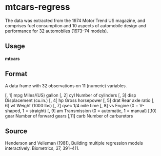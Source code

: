 # mtcars-regress

The data was extracted from the 1974 Motor Trend US magazine, and comprises fuel consumption and 10 aspects of automobile design and performance for 32 automobiles (1973–74 models).

## Usage

#### mtcars

## Format

A data frame with 32 observations on 11 (numeric) variables.

[, 1]	 mpg	 Miles/(US) gallon
[, 2]	 cyl	 Number of cylinders
[, 3]	 disp	 Displacement (cu.in.)
[, 4]	 hp	 Gross horsepower
[, 5]	 drat	 Rear axle ratio
[, 6]	 wt	 Weight (1000 lbs)
[, 7]	 qsec	 1/4 mile time
[, 8]	 vs	 Engine (0 = V-shaped, 1 = straight)
[, 9]	 am	 Transmission (0 = automatic, 1 = manual)
[,10]	 gear	 Number of forward gears
[,11]	 carb	 Number of carburetors

## Source

Henderson and Velleman (1981), Building multiple regression models interactively. Biometrics, 37, 391–411.
